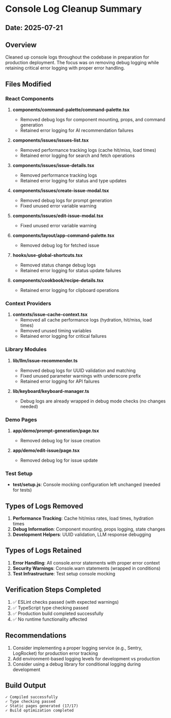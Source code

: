 # Console Log Cleanup Summary

## Date: 2025-07-21

## Overview
Cleaned up console logs throughout the codebase in preparation for production deployment. The focus was on removing debug logging while retaining critical error logging with proper error handling.

## Files Modified

### React Components
1. **components/command-palette/command-palette.tsx**
   - Removed debug logs for component mounting, props, and command generation
   - Retained error logging for AI recommendation failures

2. **components/issues/issues-list.tsx**
   - Removed performance tracking logs (cache hit/miss, load times)
   - Retained error logging for search and fetch operations

3. **components/issues/issue-details.tsx**
   - Removed performance tracking logs
   - Retained error logging for status and type updates

4. **components/issues/create-issue-modal.tsx**
   - Removed debug logs for prompt generation
   - Fixed unused error variable warning

5. **components/issues/edit-issue-modal.tsx**
   - Fixed unused error variable warning

6. **components/layout/app-command-palette.tsx**
   - Removed debug log for fetched issue

7. **hooks/use-global-shortcuts.tsx**
   - Removed status change debug logs
   - Retained error logging for status update failures

8. **components/cookbook/recipe-details.tsx**
   - Retained error logging for clipboard operations

### Context Providers
1. **contexts/issue-cache-context.tsx**
   - Removed all cache performance logs (hydration, hit/miss, load times)
   - Removed unused timing variables
   - Retained error logging for critical failures

### Library Modules
1. **lib/llm/issue-recommender.ts**
   - Removed debug logs for UUID validation and matching
   - Fixed unused parameter warnings with underscore prefix
   - Retained error logging for API failures

2. **lib/keyboard/keyboard-manager.ts**
   - Debug logs are already wrapped in debug mode checks (no changes needed)

### Demo Pages
1. **app/demo/prompt-generation/page.tsx**
   - Removed debug log for issue creation

2. **app/demo/edit-issue/page.tsx**
   - Removed debug log for issue update

### Test Setup
- **test/setup.js**: Console mocking configuration left unchanged (needed for tests)

## Types of Logs Removed
1. **Performance Tracking**: Cache hit/miss rates, load times, hydration times
2. **Debug Information**: Component mounting, props logging, state changes
3. **Development Helpers**: UUID validation, LLM response debugging

## Types of Logs Retained
1. **Error Handling**: All console.error statements with proper error context
2. **Security Warnings**: Console.warn statements (wrapped in conditions)
3. **Test Infrastructure**: Test setup console mocking

## Verification Steps Completed
1. ✅ ESLint checks passed (with expected warnings)
2. ✅ TypeScript type checking passed
3. ✅ Production build completed successfully
4. ✅ No runtime functionality affected

## Recommendations
1. Consider implementing a proper logging service (e.g., Sentry, LogRocket) for production error tracking
2. Add environment-based logging levels for development vs production
3. Consider using a debug library for conditional logging during development

## Build Output
```
✓ Compiled successfully
✓ Type checking passed
✓ Static pages generated (17/17)
✓ Build optimization completed
```